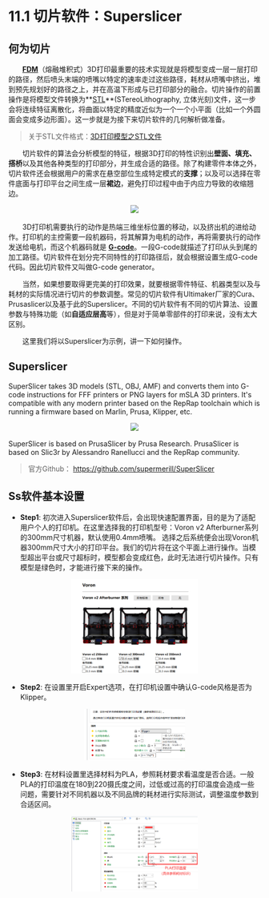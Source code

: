 # 11.1 切片软件：Superslicer

## 何为切片
&emsp;&emsp;**[FDM](https://baike.baidu.com/item/%E7%86%94%E8%9E%8D%E6%B2%89%E7%A7%AF%E5%88%B6%E9%80%A0/9548501)**（熔融堆积式）3D打印最重要的技术实现就是将模型变成一层一层打印的路径，然后喷头末端的喷嘴以特定的速率走过这些路径，耗材从喷嘴中挤出，堆到预先规划好的路径之上，并在高温下形成与已打印部分的融合。切片操作的前置操作是将模型文件转换为**[STL](https://baike.baidu.com/item/stl%E6%A0%BC%E5%BC%8F)**(STereoLithography, 立体光刻)文件，这一步会将连续特征离散化，将曲面以特定的精度近似为一个一个小平面（比如一个外圆面会变成多边形面）。这一步就是为接下来切片软件的几何解析做准备。

>关于STL文件格式：[3D打印模型之STL文件](https://zhuanlan.zhihu.com/p/622392420)

&emsp;&emsp;切片软件的算法会分析模型的特征，根据3D打印的特性识别出**壁面、填充、搭桥**以及其他各种类型的打印部分，并生成合适的路径。除了构建零件本体之外，切片软件还会根据用户的需求在悬空部位生成特定模式的**支撑**；以及可以选择在零件底面与打印平台之间生成一层**裙边**，避免打印过程中由于内应力导致的收缩翘边。

<div align=center> <img src="https://ultimaker.cn/images/Step_3.png" width = 40%/> </div>

&emsp;&emsp;3D打印机需要执行的动作是热端三维坐标位置的移动，以及挤出机的进给动作。打印机的主控需要一段机器码，将其解算为电机的动作，再将需要执行的动作发送给电机，而这个机器码就是 **[G-code](https://baike.baidu.com/item/G%E4%BB%A3%E7%A0%81)**。一段G-code就描述了打印从头到尾的加工路径。切片软件在划分完不同特性的打印路径后，就会根据设置生成G-code代码。因此切片软件又叫做G-code generator。

&emsp;&emsp;当然，如果想要取得更完美的打印效果，就要根据零件特征、机器类型以及与耗材的实际情况进行切片的参数调整。常见的切片软件有Ultimaker厂家的Cura、Prusaslicer以及基于此的Superslicer。不同的切片软件有不同的切片算法、设置参数与特殊功能（如**自适应层高**等），但是对于简单零部件的打印来说，没有太大区别。

&emsp;&emsp;这里我们将以Superslicer为示例，讲一下如何操作。

## Superslicer

SuperSlicer takes 3D models (STL, OBJ, AMF) and converts them into G-code instructions for FFF printers or PNG layers for mSLA 3D printers. It's compatible with any modern printer based on the RepRap toolchain which is running a firmware based on Marlin, Prusa, Klipper, etc.

<div align=center> <img src="https://user-images.githubusercontent.com/6536403/85583872-ee45c980-b63e-11ea-89f6-c0b6cd838843.png" width = 40%/> </div>


SuperSlicer is based on PrusaSlicer by Prusa Research. PrusaSlicer is based on Slic3r by Alessandro Ranellucci and the RepRap community.

>官方Github：
<https://github.com/supermerill/SuperSlicer>

## Ss软件基本设置

+ **Step1**: 初次进入Superslicer软件后，会出现快速配置界面，目的是为了适配用户个人的打印机。在这里选择我的打印机型号：Voron v2 Afterburner系列的300mm尺寸机器，默认使用0.4mm喷嘴。 选择之后系统便会出现Voron机器300mm尺寸大小的打印平台。我们的切片将在这个平面上进行操作。当模型超出平台或尺寸超标时，模型都会变成红色，此时无法进行切片操作。只有模型是绿色时，才能进行接下来的操作。

<center>
    <img src = "https://raw.githubusercontent.com/Ostoponko/Picstorage/master/img/11.1.2.png"
    width= 50%">
</center>

+ **Step2**: 在设置里开启Expert选项，在打印机设置中确认G-code风格是否为Klipper。

<center>
    <img src = "https://raw.githubusercontent.com/Ostoponko/Picstorage/master/img/11.1.3.png"
    width= 40%">
</center>

+ **Step3**: 在材料设置里选择材料为PLA，参照耗材要求看温度是否合适。一般PLA的打印温度在180到220摄氏度之间，过低或过高的打印温度会造成一些问题，需要针对不同机器以及不同品牌的耗材进行实际测试，调整温度参数到合适区间。

<center>
    <img src = "https://raw.githubusercontent.com/Ostoponko/Picstorage/master/img/sssetting.png"
    width= 50%">
</center>

